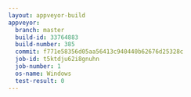 ```yaml
---
layout: appveyor-build
appveyor:
  branch: master
  build-id: 33764883
  build-number: 385
  commit: f771e58356d05aa56413c940440b62676d25328c
  job-id: t5ktdju62i8gnuhn
  job-number: 1
  os-name: Windows
  test-result: 0
---
```

